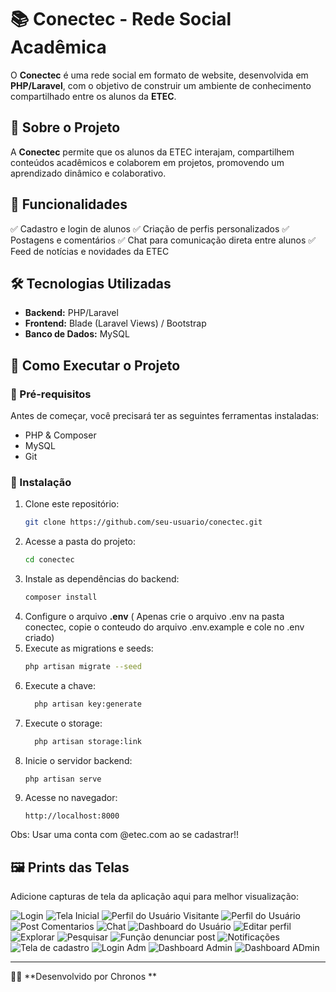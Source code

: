 # 📚 Conectec - Rede Social Acadêmica

O **Conectec** é uma rede social em formato de website, desenvolvida em **PHP/Laravel**, com o objetivo de construir um ambiente de conhecimento compartilhado entre os alunos da **ETEC**.

## 🚀 Sobre o Projeto

A **Conectec** permite que os alunos da ETEC interajam, compartilhem conteúdos acadêmicos e colaborem em projetos, promovendo um aprendizado dinâmico e colaborativo.

## 🎯 Funcionalidades

✅ Cadastro e login de alunos
✅ Criação de perfis personalizados
✅ Postagens e comentários
✅ Chat para comunicação direta entre alunos
✅ Feed de notícias e novidades da ETEC

## 🛠️ Tecnologias Utilizadas

- **Backend:** PHP/Laravel
- **Frontend:** Blade (Laravel Views) / Bootstrap
- **Banco de Dados:** MySQL

## 📌 Como Executar o Projeto

### 🔹 Pré-requisitos
Antes de começar, você precisará ter as seguintes ferramentas instaladas:
- PHP & Composer
- MySQL
- Git

### 🔹 Instalação
1. Clone este repositório:
   ```sh
   git clone https://github.com/seu-usuario/conectec.git
   ```
2. Acesse a pasta do projeto:
   ```sh
   cd conectec
   ```
3. Instale as dependências do backend:
   ```sh
   composer install 
   ```
4. Configure o arquivo **.env** ( Apenas crie o arquivo .env na pasta conectec, copie o conteudo do arquivo .env.example e cole no .env criado)
5. Execute as migrations e seeds:
   ```sh
   php artisan migrate --seed
   ```
6. Execute a chave:
   ```sh
     php artisan key:generate
   ```
7. Execute o storage:
   ```sh
     php artisan storage:link
   ```
8. Inicie o servidor backend:
   ```sh
   php artisan serve
   ```
9. Acesse no navegador:
   ```
   http://localhost:8000
   ```

Obs: Usar uma conta com @etec.com ao se cadastrar!!

## 🖼️ Prints das Telas

Adicione capturas de tela da aplicação aqui para melhor visualização:

![Login](./PrintConectec/LoginUser.png)
![Tela Inicial](./PrintConectec/home.png)
![Perfil do Usuário Visitante](./PrintConectec/perfilVisitante.png)
![Perfil do Usuário](./PrintConectec/perfil.png)
![Post Comentarios](./PrintConectec/comentarios.png)
![Chat](./PrintConectec/chat.png)
![Dashboard do Usuário](./PrintConectec/dashUser.png)
![Editar perfil](./PrintConectec/editProfile.png)
![Explorar](./PrintConectec/explorar.png)
![Pesquisar](./PrintConectec/pesquisa.png)
![Função denunciar post](./PrintConectec/denuncia.png)
![Notificações](./PrintConectec/notifacoes.png)
![Tela de cadastro](./PrintConectec/register.png)
![Login Adm](./PrintConectec/printADM.png)
![Dashboard Admin](./PrintConectec/DashADM.png)
![Dashboard ADmin](./PrintConectec/postADM.png)





---

👩‍💻 **Desenvolvido por Chronos **

